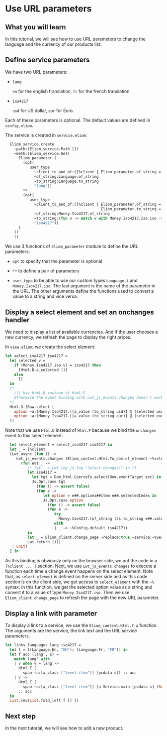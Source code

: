 # Use URL parameters

## What you will learn

  In this tutorial, we will see how to use URL parameters to change the language and the currency of our products list.


## Define service parameters

  We have two URL parameters:

  - `lang`

    `en` for the english translation, `fr` for the french translation.

  - `iso4217`

    `usd` for US dollar, `eur` for Euro.

  Each of these parameters is optional. The default values are defined in `config.eliom`.

  The service is created in `service.eliom`:

```ocaml
  Eliom_service.create
    ~path:(Eliom_service.Path [])
    ~meth:(Eliom_service.Get(
      Eliom_parameter.(
        (opt(
           user_type
             ~client_to_and_of:([%client { Eliom_parameter.of_string = Language.of_string; Eliom_parameter.to_string = Language.to_string } ])
             ~of_string:Language.of_string
             ~to_string:Language.to_string
             "lang"))
        **
        (opt(
           user_type
             ~client_to_and_of:([%client { Eliom_parameter.of_string = Money.Iso4217.of_string;
                                           Eliom_parameter.to_string = (fun v -> match v with Money.Iso4217.Iso iso -> Money.Iso4217.to_string iso) } ])
             ~of_string:Money.Iso4217.of_string
             ~to_string:(fun v -> match v with Money.Iso4217.Iso iso -> Money.Iso4217.to_string iso)
             "iso4217"))
      )
    ))
    ()

```

  We use 3 functions of `Eliom_parameter` module to define the URL parameters:

  - `opt` to specify that the parameter is optional

  - `**` to define a pair of parameters

  - `user_type` to be able to use our custom types `Language.t` and `Money.Iso4217.iso`. The last argument is the name of the parameter in the URL. The other arguments define the functions used to convert a value to a string and vice versa.


## Display a select element and set an onchanges handler

  We need to display a list of available currencies. And if the user chooses a new currency, we refresh the page to display the right prices.

  In `view.eliom`, we create the select element:

```ocaml
let select_iso4217 iso4217 =
  let selected v =
    if (Money.Iso4217.iso v) = iso4217 then
      [Html.D.a_selected ()]
    else
      []
  in
  (*
    /!\ Use Html.D instead of Html.F
    Otherwise the event binding with Lwt_js_events.changes doesn't work
  *)
  Html.D.(Raw.select [
    option ~a:(Money.Iso4217.([a_value (to_string usd)] @ (selected usd))) (pcdata Money.Iso4217.(to_string usd)) ;
    option ~a:(Money.Iso4217.([a_value (to_string eur)] @ (selected eur))) (pcdata Money.Iso4217.(to_string eur)) ;
  ])

```

  Note that we use `Html.D` instead of `Html.F` because we bind the `onchanges` event to this select element:

```ocaml
  let select_element = select_iso4217 iso4217 in
  let _ = [%client
  (Lwt.async (fun () ->
     Lwt_js_events.changes (Eliom_content.Html.To_dom.of_element ~%select_element)
       (fun evt _ ->
          (* let _ = Lwt_log_js.log "Select changes!" in *)
          let iso4217 =
            let tgt = Dom_html.CoerceTo.select(Dom.eventTarget evt) in
            Js.Opt.case tgt
              (fun () -> assert false)
              (fun e ->
                 let option = e##.options##item e##.selectedIndex in
                 Js.Opt.case option
                   (fun () -> assert false)
                   (fun e ->
                      try
                        Money.Iso4217.(of_string (Js.to_string e##.value))
                      with
                      | _ -> ~%Config.default_iso4217))
          in
          let _ = Eliom_client.change_page ~replace:true ~service:~%Service.main (Some ~%lang, Some iso4217) () in
          Lwt.return ()))
   : unit)
  ] in

```

  As this binding is obviously only on the browser side, we put the code in a `[%client ... ]` section. Next, we use `Lwt_js_events.changes` to execute a function each time a change event happens on the select element. Note that, as `select_element` is defined on the server side and as this code section is on the client side, we get access to `select_element` with the `~%` syntax. In this function, we get the selected option value as a string and convert it to a value of type `Money.Iso4217.iso`. Then we use `Eliom_client.change_page` to refresh the page with the new URL parameter.


## Display a link with parameter

To display a link to a service, we use the `Eliom_content.Html.F.a` function. The arguments are the service, the link text and the URL service parameters.

```ocaml
let links_languages lang iso4217 =
  let l = [(Language.En, "EN"); (Language.Fr, "FR")] in
  let f acc (lang', s) =
    match lang' with
    | v when v = lang ->
      Html.F.(
        span ~a:[a_class ["level-item"]] [pcdata s]) :: acc
    | v ->
      Html.F.(
        span ~a:[a_class ["level-item"]] [a Service.main [pcdata s] (Some v, Some iso4217)])
      :: acc
  in
  List.rev(List.fold_left f [] l)
```


## Next step

  In the next tutorial, we will see how to add a new product.